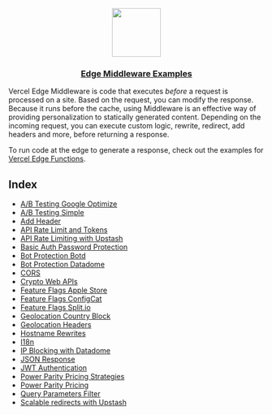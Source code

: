 <p align="center">
  <a href="https://vercel.com">
    <img src="https://assets.vercel.com/image/upload/v1588805858/repositories/vercel/logo.png" height="96">
    <h3 align="center">Edge Middleware Examples</h3>
  </a>
</p>

Vercel Edge Middleware is code that executes _before_ a request is processed on a site. Based on the request, you can modify the response. Because it runs before the cache, using Middleware is an effective way of providing personalization to statically generated content. Depending on the incoming request, you can execute custom logic, rewrite, redirect, add headers and more, before returning a response.

To run code at the edge to generate a response, check out the examples for [Vercel Edge Functions](https://github.com/vercel/examples/tree/main/edge-functions).

## Index

- [A/B Testing Google Optimize](./ab-testing-google-optimize)
- [A/B Testing Simple](./ab-testing-simple)
- [Add Header](./add-header)
- [API Rate Limit and Tokens](./api-rate-limit-and-tokens)
- [API Rate Limiting with Upstash](./api-rate-limit)
- [Basic Auth Password Protection](./basic-auth-password)
- [Bot Protection Botd](./bot-protection-botd)
- [Bot Protection Datadome](./bot-protection-datadome)
- [CORS](./cors)
- [Crypto Web APIs](./crypto)
- [Feature Flags Apple Store](./feature-flag-apple-store)
- [Feature Flags ConfigCat](./feature-flag-configcat)
- [Feature Flags Split.io](./feature-flag-split)
- [Geolocation Country Block](./geolocation-country-block)
- [Geolocation Headers](./geolocation)
- [Hostname Rewrites](./hostname-rewrites)
- [I18n](./i18n)
- [IP Blocking with Datadome](./ip-blocking-datadome)
- [JSON Response](./json-response)
- [JWT Authentication](./jwt-authentication)
- [Power Parity Pricing Strategies](./power-parity-pricing-strategies)
- [Power Parity Pricing](./power-parity-pricing)
- [Query Parameters Filter](./query-params-filter)
- [Scalable redirects with Upstash](./redirects-upstash)
